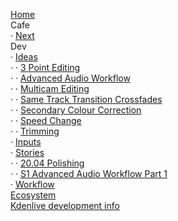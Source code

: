 [Home](home)  
Cafe  
· [Next](cafe/next)  
Dev  
· [Ideas](dev/Ideas)  
· · [3 Point Editing](dev/ideas/3-Point-Editing)  
· · [Advanced Audio Workflow](dev/ideas/Advanced-Audio-Workflow)  
· · [Multicam Editing](dev/ideas/Multicam-Editing)  
· · [Same Track Transition Crossfades](dev/ideas/Same-Track-Transition-Crossfades)  
· · [Secondary Colour Correction](dev/ideas/Secondary-Colour-Correction)  
· · [Speed Change](dev/ideas/Speed-Change)  
· · [Trimming](dev/ideas/Trimming)  
· [Inputs](dev/Inputs)  
· [Stories](dev/Stories)  
· · [20.04 Polishing](dev/stories/20.04-Polishing)  
· · [S1 Advanced Audio Workflow Part 1](dev/stories/S1-Advanced-Audio-Workflow-Part-1)  
· [Workflow](dev/Workflow)  
[Ecosystem](Ecosystem)  
[Kdenlive development info](Kdenlive-development-info)  